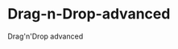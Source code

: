 # Drag-n-Drop-advanced
Drag'n'Drop advanced
<a href="anjeiholub.github.io/Drag-n-Drop-advanced"></a>